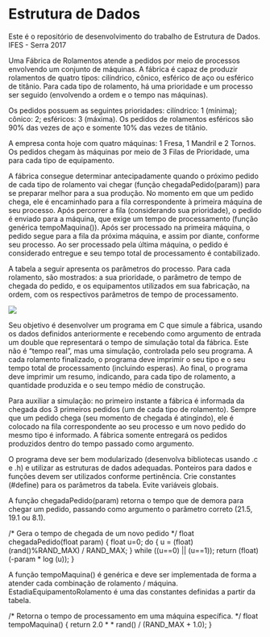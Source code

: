 # Estrutura de Dados

Este é o repositório de desenvolvimento do trabalho de Estrutura de Dados. IFES - Serra 2017

Uma Fábrica de Rolamentos atende a pedidos por meio de processos envolvendo um conjunto de máquinas. A fábrica
é capaz de produzir rolamentos de quatro tipos: cilíndrico, cônico, esférico de aço ou esférico de titânio. Para cada
tipo de rolamento, há uma prioridade e um processo ser seguido (envolvendo a ordem e o tempo nas máquinas).

Os pedidos possuem as seguintes prioridades: cilíndrico: 1 (mínima); cônico: 2; esféricos: 3 (máxima). Os pedidos de
rolamentos esféricos são 90% das vezes de aço e somente 10% das vezes de titânio.

A empresa conta hoje com quatro máquinas: 1 Fresa, 1 Mandril e 2 Tornos. Os pedidos chegam às máquinas por meio
de 3 Filas de Prioridade, uma para cada tipo de equipamento.

A fábrica consegue determinar antecipadamente quando o próximo pedido de cada tipo de rolamento vai chegar
(função chegadaPedido(param)) para se preparar melhor para a sua produção. No momento em que um pedido
chega, ele é encaminhado para a fila correspondente à primeira máquina de seu processo. Após percorrer a fila
(considerando sua prioridade), o pedido é enviado para a máquina, que exige um tempo de processamento (função
genérica tempoMaquina()). Após ser processado na primeira máquina, o pedido segue para a fila da próxima
máquina, e assim por diante, conforme seu processo. Ao ser processado pela última máquina, o pedido é considerado
entregue e seu tempo total de processamento é contabilizado.

A tabela a seguir apresenta os parâmetros do processo. Para cada rolamento, são mostrados: a sua prioridade, o
parâmetro de tempo de chegada do pedido, e os equipamentos utilizados em sua fabricação, na ordem, com os
respectivos parâmetros de tempo de processamento.

<img src="#"> </img>

Seu objetivo é desenvolver um programa em C que simule a fábrica, usando os dados definidos anteriormente e
recebendo como argumento de entrada um double que representará o tempo de simulação total da fábrica. Este não
é “tempo real”, mas uma simulação, controlada pelo seu programa. A cada rolamento finalizado, o programa deve
imprimir o seu tipo e o seu tempo total de processamento (incluindo esperas). Ao final, o programa deve imprimir um
resumo, indicando, para cada tipo de rolamento, a quantidade produzida e o seu tempo médio de construção.

Para auxiliar a simulação: no primeiro instante a fábrica é informada da chegada dos 3 primeiros pedidos (um de cada
tipo de rolamento). Sempre que um pedido chega (seu momento de chegada é atingindo), ele é colocado na fila
correspondente ao seu processo e um novo pedido do mesmo tipo é informado. A fábrica somente entregará os
pedidos produzidos dentro do tempo passado como argumento.

O programa deve ser bem modularizado (desenvolva bibliotecas usando .c e .h) e utilizar as estruturas de dados
adequadas. Ponteiros para dados e funções devem ser utilizados conforme pertinência. Crie constantes (#define) para
os parâmetros da tabela. Evite variáveis globais.

A função chegadaPedido(param) retorna o tempo que de demora para chegar um pedido, passando como
argumento o parâmetro correto (21.5, 19.1 ou 8.1).

/* Gera o tempo de chegada de um novo pedido */
float chegadaPedido(float param) {
	float u=0;
	do {
		u = (float) (rand()%RAND_MAX) / RAND_MAX;
	} while ((u==0) || (u==1));
		return (float) (-param * log (u));
	}

A função tempoMaquina() é genérica e deve ser implementada de forma a atender cada combinação de rolamento /
máquina. EstadiaEquipamentoRolamento é uma das constantes definidas a partir da tabela.

/* Retorna o tempo de processamento em uma máquina específica. */
float tempoMaquina() {
	return 2.0 * <EstadiaEquipamentoRolamento> * rand() / (RAND_MAX + 1.0);
}
